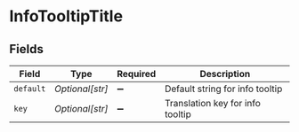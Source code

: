 # InfoTooltipTitle


## Fields

| Field                            | Type                             | Required                         | Description                      |
| -------------------------------- | -------------------------------- | -------------------------------- | -------------------------------- |
| `default`                        | *Optional[str]*                  | :heavy_minus_sign:               | Default string for info tooltip  |
| `key`                            | *Optional[str]*                  | :heavy_minus_sign:               | Translation key for info tooltip |